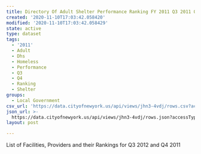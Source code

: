 ```yaml
---
title: Directory Of Adult Shelter Performance Ranking FY 2011 Q3 2011 Q4
created: '2020-11-10T17:03:42.058420'
modified: '2020-11-10T17:03:42.058429'
state: active
type: dataset
tags:
  - '2011'
  - Adult
  - Dhs
  - Homeless
  - Performance
  - Q3
  - Q4
  - Ranking
  - Shelter
groups:
  - Local Government
csv_url: 'https://data.cityofnewyork.us/api/views/jhn3-4vdj/rows.csv?accessType=DOWNLOAD'
json_url: >-
  https://data.cityofnewyork.us/api/views/jhn3-4vdj/rows.json?accessType=DOWNLOAD
layout: post

---
```

List of Facilities, Providers and their Rankings for Q3 2012 and Q4 2011
